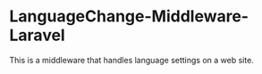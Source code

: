 # LanguageChange-Middleware-Laravel
This is a middleware that handles language settings on a web site.
